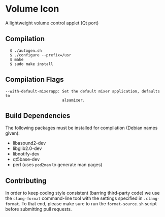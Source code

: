 Volume Icon
===========
A lightweight volume control applet (Qt port)

Compilation
-----------

```raw
  $ ./autogen.sh
  $ ./configure --prefix=/usr
  $ make
  $ sudo make install
```

Compilation Flags
-----------------
```
--with-default-mixerapp: Set the default mixer application, defaults to
                         alsamixer.
```

Build Dependencies
------------------
The following packages must be installed for compilation (Debian names given):
* libasound2-dev
* libglib2.0-dev
* libnotify-dev
* qt5base-dev
* perl (uses `pod2man` to generate man pages)

Contributing
------------
In order to keep coding style consistent (barring third-party code) we use the
`clang-format` command-line tool with the settings specified in
`.clang-format`. To that end, please make sure to run the `format-source.sh`
script before submitting pull requests.

